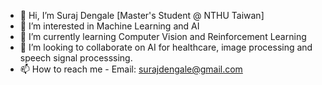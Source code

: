 - 👋 Hi, I’m Suraj Dengale
[Master's Student @ NTHU Taiwan]
- 👀 I’m interested in Machine Learning and AI
- 🌱 I’m currently learning Computer Vision and Reinforcement Learning
- 💞️ I’m looking to collaborate on AI for healthcare, image processing and speech signal processsing.
- 📫 How to reach me - Email: surajdengale@gmail.com

<!---
snd-ml/snd-ml is a ✨ special ✨ repository because its `README.md` (this file) appears on your GitHub profile.
You can click the Preview link to take a look at your changes.
--->
